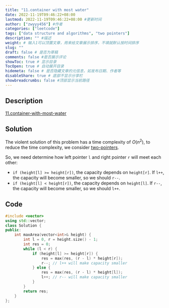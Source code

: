 ```yaml
---
title: "11.container with most water"
date: 2022-11-19T09:46:22+08:00
lastmod: 2022-11-19T09:46:22+08:00 #更新时间
author: ["zwyyy456"] #作者
categories: ["leetcode"]
tags: ["data structure and algorithms", "two pointers"]
description: "" #描述
weight: # 输入1可以顶置文章，用来给文章展示排序，不填就默认按时间排序
slug: ""
draft: false # 是否为草稿
comments: false #是否展示评论
showToc: true # 显示目录
TocOpen: true # 自动展开目录
hidemeta: false # 是否隐藏文章的元信息，如发布日期、作者等
disableShare: true # 底部不显示分享栏
showbreadcrumbs: false #顶部显示当前路径
---
```

## Description
[11.container-with-most-water](https://leetcode.com/problems/container-with-most-water/)

## Solution
The violent solution of this problem has a time complexity of $O(n^2)$, to reduce the time complexity, we consider [two-pointers](https://zwyyy456.vercel.app/posts/tech/two-pointers).

So, we need determine how left pointer `l` and right pointer `r` will meet each other:
- `if (height[l] >= height[r])`, the capacity depends on `height[r]`. If `l++`, the capacity will become smaller, so we should `r--`.
- `if (height[l] < height[r])`, the capacity depends on `height[l]`. If `r--`, the capacity will become smaller, so we should `l++`.

## Code
```cpp
#include <vector>
using std::vector;
class Solution {
public:
    int maxArea(vector<int>& height) {
        int l = 0, r = height.size() - 1;
        int res = 0;
        while (l < r) {
            if (height[l] >= height[r]) {
                res = max(res, (r - l) * height[r]);
                r--; // l++ will make capacity smaller
            } else {
                res = max(res, (r - l) * height[l]);
                l++; // r-- will make capacity smaller
            }
        }
        return res;
    }
};
```

